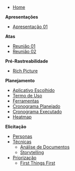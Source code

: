 - [Home](README.md)

**Apresentações**

- [Apresentação 01](apresentacoes/apresentacao_01.md)

**Atas**

- [Reunião 01](atas/reuniao_01.md)
- [Reunião 02](atas/reuniao_02.md)

**Pré-Rastreabilidade**

- [Rich Picture](pre-rastreabilidade/rich_picture.md)

**Planejamento**

- [Aplicativo Escolhido](planejamento/app_escolhido.md)
- [Termo de Uso](planejamento/termo_de_uso.md)
- [Ferramentas](planejamento/ferramentas.md)
- [Cronograma Planejado](planejamento/cronograma_planejado.md)
- [Cronograma Executado](planejamento/cronograma_executado.md)
- [Heatmap](planejamento/heatmap.md)

**Elicitação**

- [Personas](/Elicitação/Personas.md)
- [Técnicas](/Elicitação/analise_documentos.md)
    - [Análise de Documentos](/Elicitação/analise_documentos.md)
    - [Storytelling](/Elicitação/storytelling.md) 
- [Priorização](/Elicitação/Priorização/FirstThingsFirst.md)
    - [First Things First](/Elicitação/Priorização/FirstThingsFirst.md)